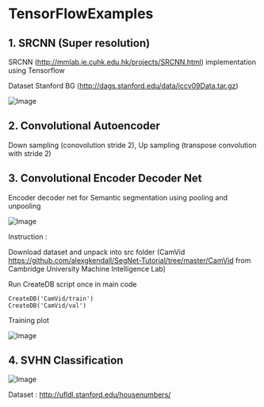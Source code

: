 # TensorFlowExamples

## 1. SRCNN (Super resolution)

SRCNN (http://mmlab.ie.cuhk.edu.hk/projects/SRCNN.html) implementation using Tensorflow

Dataset Stanford BG (http://dags.stanford.edu/data/iccv09Data.tar.gz)

![Image](https://github.com/gnoses/TensorFlowExamples/blob/master/Images/srcnn.png)


## 2. Convolutional Autoencoder

Down sampling (conovolution stride 2), Up sampling (transpose convolution with stride 2)


## 3. Convolutional Encoder Decoder Net

Encoder decoder net for Semantic segmentation using pooling and unpooling

![Image](https://github.com/gnoses/TensorFlowExamples/blob/master/Images/SemanticSegmentation.png)

Instruction :

Download dataset and unpack into src folder (CamVid https://github.com/alexgkendall/SegNet-Tutorial/tree/master/CamVid from Cambridge University Machine Intelligence Lab)

Run CreateDB script once in main code

    CreateDB('CamVid/train')
    CreateDB('CamVid/val')
    
Training plot

![Image](https://github.com/gnoses/TensorFlowExamples/blob/master/Images/CED_training_plot.png)


## 4. SVHN Classification 

![Image](http://ufldl.stanford.edu/housenumbers/32x32eg.png)

Dataset : http://ufldl.stanford.edu/housenumbers/

